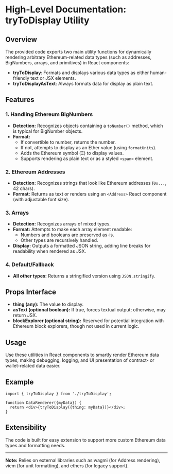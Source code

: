 # High-Level Documentation: tryToDisplay Utility

## Overview

The provided code exports two main utility functions for dynamically rendering arbitrary Ethereum-related data types (such as addresses, BigNumbers, arrays, and primitives) in React components:

- **tryToDisplay**: Formats and displays various data types as either human-friendly text or JSX elements.
- **tryToDisplayAsText**: Always formats data for display as plain text.

## Features

### 1. Handling Ethereum BigNumbers

- **Detection:** Recognizes objects containing a `toNumber()` method, which is typical for BigNumber objects.
- **Format:** 
  - If convertible to number, returns the number.
  - If not, attempts to display as an Ether value (using `formatUnits`).
  - Adds the Ethereum symbol (Ξ) to display values.
  - Supports rendering as plain text or as a styled `<span>` element.

### 2. Ethereum Addresses

- **Detection:** Recognizes strings that look like Ethereum addresses (`0x...`, 42 chars).
- **Format:** Returns as text or renders using an `<Address>` React component (with adjustable font size).

### 3. Arrays

- **Detection:** Recognizes arrays of mixed types.
- **Format:** Attempts to make each array element readable:
  - Numbers and booleans are preserved as-is.
  - Other types are recursively handled.
- **Display:** Outputs a formatted JSON string, adding line breaks for readability when rendered as JSX.

### 4. Default/Fallback

- **All other types:** Returns a stringified version using `JSON.stringify`.

## Props Interface

- **thing (any):** The value to display.
- **asText (optional boolean):** If true, forces textual output; otherwise, may return JSX.
- **blockExplorer (optional string):** Reserved for potential integration with Ethereum block explorers, though not used in current logic.

## Usage

Use these utilities in React components to smartly render Ethereum data types, making debugging, logging, and UI presentation of contract- or wallet-related data easier.

## Example

```tsx
import { tryToDisplay } from './tryToDisplay';

function DataRenderer({myData}) {
  return <div>{tryToDisplay({thing: myData})}</div>;
}
```

## Extensibility

The code is built for easy extension to support more custom Ethereum data types and formatting needs.

---

**Note:** Relies on external libraries such as wagmi (for Address rendering), viem (for unit formatting), and ethers (for legacy support).